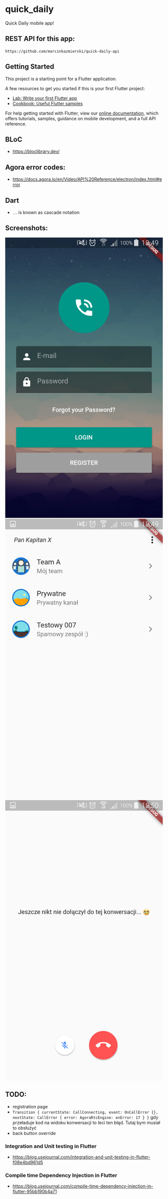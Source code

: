 # quick_daily

Quick Daily mobile app!

## REST API for this app:
`https://github.com/marcinkazmierski/quick-daily-api`

## Getting Started

This project is a starting point for a Flutter application.

A few resources to get you started if this is your first Flutter project:

- [Lab: Write your first Flutter app](https://flutter.dev/docs/get-started/codelab)
- [Cookbook: Useful Flutter samples](https://flutter.dev/docs/cookbook)

For help getting started with Flutter, view our
[online documentation](https://flutter.dev/docs), which offers tutorials,
samples, guidance on mobile development, and a full API reference.

## BLoC
- https://bloclibrary.dev/

## Agora error codes:
- https://docs.agora.io/en/Video/API%20Reference/electron/index.html#error

## Dart
- `..` is known as cascade notation

## Screenshots:
![Login page](screenshots/Screenshot_1.png)
![List of teams](screenshots/Screenshot_2.png)
![Call view](screenshots/Screenshot_3.png)


## TODO:
- registration page
- `Transition { currentState: CallConnecting, event: OnCallError {}, nextState: CallError { error: AgoraRtcEngine: onError: 17 } }`
gdy przeładuje kod na widoku konwersacji to leci ten błąd. Tutaj bym musiał to obsłużyć
- back button override

### Integration and Unit testing in Flutter
- https://blog.usejournal.com/integration-and-unit-testing-in-flutter-f08e4bd961d5

### Compile time Dependency Injection in Flutter
- https://blog.usejournal.com/compile-time-dependency-injection-in-flutter-95bb190b4a71